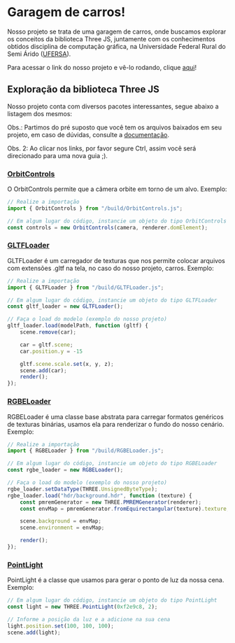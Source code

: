 # Garagem de carros!

Nosso projeto se trata de uma garagem de carros, onde buscamos explorar os conceitos
da biblioteca Three JS, juntamente com os conhecimentos obtidos disciplina de computação gráfica,
na Universidade Federal Rural do Semi Árido ([UFERSA](https://paudosferros.ufersa.edu.br/)).

Para acessar o link do nosso projeto e vê-lo rodando, clique [aqui](https://flaviotech.github.io/projeto_computacao_grafica/)!

## Exploração da biblioteca Three JS
Nosso projeto conta com diversos pacotes interessantes, segue abaixo a listagem dos mesmos:

Obs.: Partimos do pré suposto que você tem os arquivos baixados em seu projeto, em caso de dúvidas,
consulte a [documentação](https://threejs.org/docs/index.html#manual/en/introduction/Creating-a-scene).

Obs. 2: Ao clicar nos links, por favor segure Ctrl, assim você será direcionado para uma nova guia ;).

### [OrbitControls](https://threejs.org/docs/#examples/en/controls/OrbitControls)
O OrbitControls permite que a câmera orbite em torno de um alvo.
Exemplo:
```js
// Realize a importação
import { OrbitControls } from "/build/OrbitControls.js";

// Em algum lugar do código, instancie um objeto do tipo OrbitControls
const controls = new OrbitControls(camera, renderer.domElement);
```


### [GLTFLoader](https://threejs.org/docs/#examples/en/loaders/GLTFLoader)
GLTFLoader é um carregador de texturas que nos permite colocar arquivos
com extensões .gltf na tela, no caso do nosso projeto, carros.
Exemplo:
```js
// Realize a importação
import { GLTFLoader } from "/build/GLTFLoader.js";

// Em algum lugar do código, instancie um objeto do tipo GLTFLoader
const gltf_loader = new GLTFLoader();

// Faça o load do modelo (exemplo do nosso projeto)
gltf_loader.load(modelPath, function (gltf) {
    scene.remove(car);

    car = gltf.scene;
    car.position.y = -15

    gltf.scene.scale.set(x, y, z);
    scene.add(car);
    render();
});
```

### [RGBELoader](https://threejs.org/docs/#api/en/loaders/DataTextureLoader)
RGBELoader é uma classe base abstrata para carregar formatos genéricos de texturas binárias,
usamos ela para renderizar o fundo do nosso cenário.
Exemplo:
```js
// Realize a importação
import { RGBELoader } from "/build/RGBELoader.js";

// Em algum lugar do código, instancie um objeto do tipo RGBELoader
const rgbe_loader = new RGBELoader();

// Faça o load do modelo (exemplo do nosso projeto)
rgbe_loader.setDataType(THREE.UnsignedByteType);
rgbe_loader.load("hdr/background.hdr", function (texture) {
    const pmremGenerator = new THREE.PMREMGenerator(renderer);
    const envMap = pmremGenerator.fromEquirectangular(texture).texture;

    scene.background = envMap;
    scene.environment = envMap;

    render();
});
```

### [PointLight](https://threejs.org/docs/#api/en/helpers/PointLightHelper)
PointLight é a classe que usamos para gerar o ponto de luz da nossa cena.
Exemplo:
```js
// Em algum lugar do código, instancie um objeto do tipo PointLight
const light = new THREE.PointLight(0xf2e9c8, 2);

// Informe a posição da luz e a adicione na sua cena
light.position.set(100, 100, 100);
scene.add(light);
```

